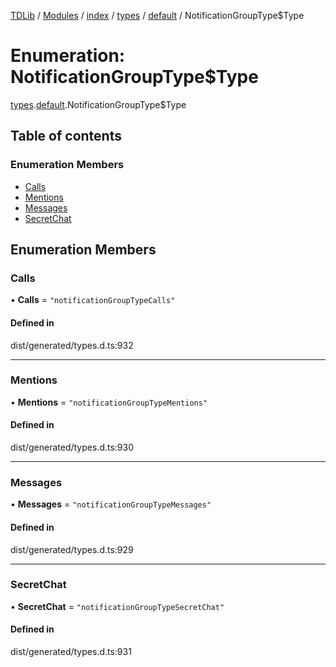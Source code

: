 [TDLib](../README.md) / [Modules](../modules.md) / [index](../modules/index.md) / [types](../modules/index.types.md) / [default](../modules/index.types.default.md) / NotificationGroupType$Type

# Enumeration: NotificationGroupType$Type

[types](../modules/index.types.md).[default](../modules/index.types.default.md).NotificationGroupType$Type

## Table of contents

### Enumeration Members

- [Calls](index.types.default.NotificationGroupType_Type.md#calls)
- [Mentions](index.types.default.NotificationGroupType_Type.md#mentions)
- [Messages](index.types.default.NotificationGroupType_Type.md#messages)
- [SecretChat](index.types.default.NotificationGroupType_Type.md#secretchat)

## Enumeration Members

### Calls

• **Calls** = ``"notificationGroupTypeCalls"``

#### Defined in

dist/generated/types.d.ts:932

___

### Mentions

• **Mentions** = ``"notificationGroupTypeMentions"``

#### Defined in

dist/generated/types.d.ts:930

___

### Messages

• **Messages** = ``"notificationGroupTypeMessages"``

#### Defined in

dist/generated/types.d.ts:929

___

### SecretChat

• **SecretChat** = ``"notificationGroupTypeSecretChat"``

#### Defined in

dist/generated/types.d.ts:931
